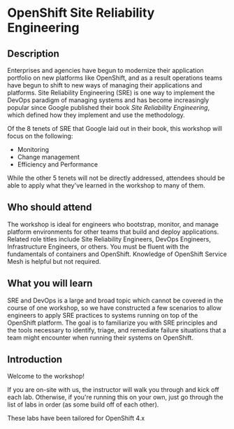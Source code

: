 # OpenShift Site Reliability Engineering

## Description 

Enterprises and agencies have begun to modernize their application portfolio on new platforms like OpenShift, and as a result operations teams have begun to shift to new ways of managing their applications and platforms. Site Reliability Engineering (SRE) is one way to implement the DevOps paradigm of managing systems and has become increasingly popular since Google published their book _Site Reliability Engineering_, which defined how they implement and use the methodology. 

Of the 8 tenets of SRE that Google laid out in their book, this workshop will focus on the following:

* Monitoring
* Change management
* Efficiency and Performance

While the other 5 tenets will not be directly addressed, attendees should be able to apply what they've learned in the workshop to many of them.

## Who should attend

The workshop is ideal for engineers who bootstrap, monitor, and manage platform environments for other teams that build and deploy applications.  Related role titles include Site Reliability Engineers, DevOps Engineers, Infrastructure Engineers, or others.  You must be fluent with the fundamentals of containers and OpenShift.  Knowledge of OpenShift Service Mesh is helpful but not required.

## What you will learn

SRE and DevOps is a large and broad topic which cannot be covered in the course of one workshop, so we have constructed a few scenarios to allow engineers to apply SRE practices to systems running on top of the OpenShift platform. The goal is to familiarize you with SRE principles and the tools necessary to identify, triage, and remediate failure situations that a team might encounter when running their systems on OpenShift.

## Introduction
Welcome to the workshop!

If you are on-site with us, the instructor will walk you through and kick off each lab.  Otherwise, if you're running this on your own, just go through the list of labs in order (as some build off of each other).

These labs have been tailored for OpenShift 4.x
